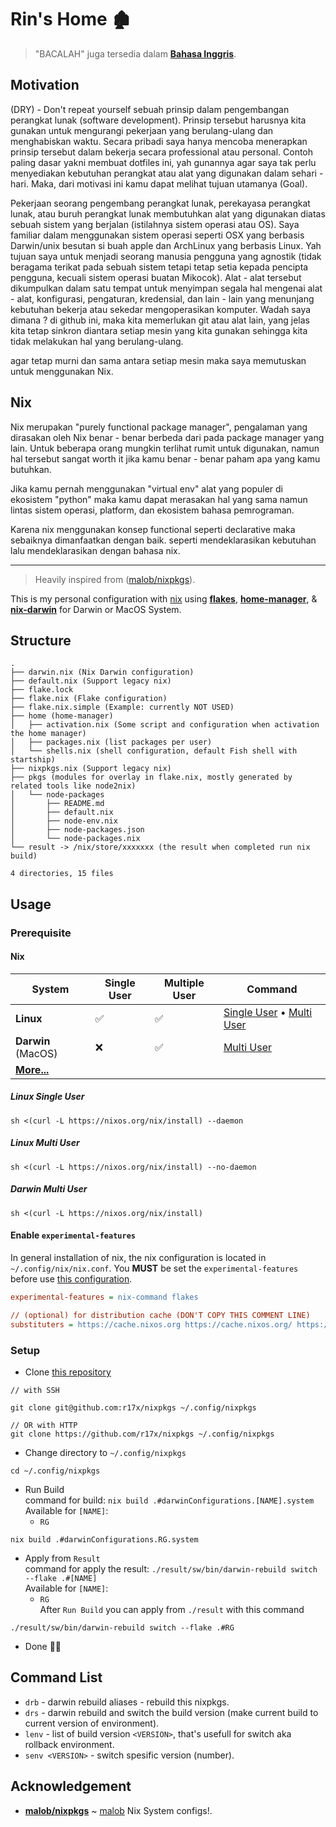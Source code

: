 # Rin's Home 🏚

> "BACALAH" juga tersedia dalam [**Bahasa Inggris**](./README.md).

## Motivation

(DRY) - Don't repeat yourself sebuah prinsip dalam pengembangan perangkat lunak (software development). Prinsip tersebut harusnya kita gunakan untuk mengurangi pekerjaan yang berulang-ulang dan menghabiskan waktu. Secara pribadi saya hanya mencoba menerapkan prinsip tersebut dalam bekerja secara professional atau personal. Contoh paling dasar yakni membuat dotfiles ini, yah gunannya agar saya tak perlu menyediakan kebutuhan perangkat atau alat yang digunakan dalam sehari - hari. Maka, dari motivasi ini kamu dapat melihat tujuan utamanya (Goal).

Pekerjaan seorang pengembang perangkat lunak, perekayasa perangkat lunak, atau buruh perangkat lunak membutuhkan alat yang digunakan diatas sebuah sistem yang berjalan (istilahnya sistem operasi atau OS). Saya familiar dalam menggunakan sistem operasi seperti OSX yang berbasis Darwin/unix besutan si buah apple dan ArchLinux yang berbasis Linux. Yah tujuan saya untuk menjadi seorang manusia pengguna yang agnostik (tidak beragama terikat pada sebuah sistem tetapi tetap setia kepada pencipta pengguna, kecuali sistem operasi buatan Mikocok). Alat - alat tersebut dikumpulkan dalam satu tempat untuk menyimpan segala hal mengenai alat - alat, konfigurasi, pengaturan, kredensial, dan lain - lain yang menunjang kebutuhan bekerja atau sekedar mengoperasikan komputer. Wadah saya dimana ? di github ini, maka kita memerlukan git atau alat lain, yang jelas kita tetap sinkron diantara setiap mesin yang kita gunakan sehingga kita tidak melakukan hal yang berulang-ulang.

agar tetap murni dan sama antara setiap mesin maka saya memutuskan untuk menggunakan Nix.

## Nix

Nix merupakan "purely functional package manager", pengalaman yang dirasakan oleh Nix benar - benar berbeda dari pada package manager yang lain. Untuk beberapa orang mungkin terlihat rumit untuk digunakan, namun hal tersebut sangat worth it jika kamu benar - benar paham apa yang kamu butuhkan.

Jika kamu pernah menggunakan  "virtual env" alat yang populer di ekosistem "python" maka kamu dapat merasakan hal yang sama namun lintas sistem operasi, platform, dan ekosistem bahasa pemrograman.

Karena nix menggunakan konsep functional seperti declarative maka sebaiknya dimanfaatkan dengan baik. seperti mendeklarasikan kebutuhan lalu mendeklarasikan dengan bahasa nix.

<hr/>

> Heavily inspired from ([malob/nixpkgs](https://github.com/malob/nixpkgs)).

This is my personal configuration with [nix](https://nixos.org/) using [**flakes**](https://nixos.wiki/wiki/Flakes), [**home-manager**](https://github.com/nix-community/home-manager), & [**nix-darwin**](https://github.com/LnL7/nix-darwin) for Darwin or MacOS System.

## Structure

```console
.
├── darwin.nix (Nix Darwin configuration)
├── default.nix (Support legacy nix)
├── flake.lock
├── flake.nix (Flake configuration)
├── flake.nix.simple (Example: currently NOT USED)
├── home (home-manager)
│   ├── activation.nix (Some script and configuration when activation the home manager)
│   ├── packages.nix (list packages per user)
│   └── shells.nix (shell configuration, default Fish shell with startship)
├── nixpkgs.nix (Support legacy nix)
├── pkgs (modules for overlay in flake.nix, mostly generated by related tools like node2nix)
│   └── node-packages
│       ├── README.md
│       ├── default.nix
│       ├── node-env.nix
│       ├── node-packages.json
│       └── node-packages.nix
└── result -> /nix/store/xxxxxxx (the result when completed run nix build)

4 directories, 15 files

```

## Usage

### Prerequisite

#### **Nix**

| System                                         | Single User | Multiple User | Command                                                             |
| ---------------------------------------------- | ----------- | ------------- | ------------------------------------------------------------------- |
| **Linux**                                      | ✅          | ✅            | [Single User](#linux-single-user) • [Multi User](#linux-multi-user) |
| **Darwin** (MacOS)                             | ❌          | ✅            | [Multi User](#darwin-multi-user)                                    |
| [**More...**](https://nixos.org/download.html) |             |               |                                                                     |

##### Linux Single User

```console
sh <(curl -L https://nixos.org/nix/install) --daemon
```

##### Linux Multi User

```console
sh <(curl -L https://nixos.org/nix/install) --no-daemon
```

##### Darwin Multi User

```console
sh <(curl -L https://nixos.org/nix/install)
```

#### Enable `experimental-features`

In general installation of nix, the nix configuration is located in `~/.config/nix/nix.conf`.
You **MUST** be set the `experimental-features` before use [this configuration](https://github.com/r17x/nixpkgs).

```cfg
experimental-features = nix-command flakes

// (optional) for distribution cache (DON'T COPY THIS COMMENT LINE)
substituters = https://cache.nixos.org https://cache.nixos.org/ https://r17.cachix.org
```

### Setup

- Clone [this repository](https://github.com/r17x/nixpkgs)

```console
// with SSH

git clone git@github.com:r17x/nixpkgs ~/.config/nixpkgs

// OR with HTTP
git clone https://github.com/r17x/nixpkgs ~/.config/nixpkgs

```

- Change directory to `~/.config/nixpkgs`

```console
cd ~/.config/nixpkgs
```

- Run Build  
  command for build: `nix build .#darwinConfigurations.[NAME].system`  
  Available for `[NAME]`:
  - `RG`

```console
nix build .#darwinConfigurations.RG.system
```

- Apply from `Result`  
  command for apply the result: `./result/sw/bin/darwin-rebuild switch --flake .#[NAME]`  
  Available for `[NAME]`:
  - `RG`  
    After `Run Build` you can apply from `./result` with this command

```console
./result/sw/bin/darwin-rebuild switch --flake .#RG
```

- Done 🚀🎉

## Command List

* `drb` - darwin rebuild aliases - rebuild this nixpkgs.
* `drs` - darwin rebuild and switch the build version (make current build to current version of environment).
* `lenv` - list of build version `<VERSION>`, that's usefull for switch aka rollback environment.
* `senv <VERSION>` - switch spesific version (number).

## Acknowledgement

- [**malob/nixpkgs**](https://github.com/malob/nixpkgs) ~ [malob](https://github.com/malob) Nix System configs!.
